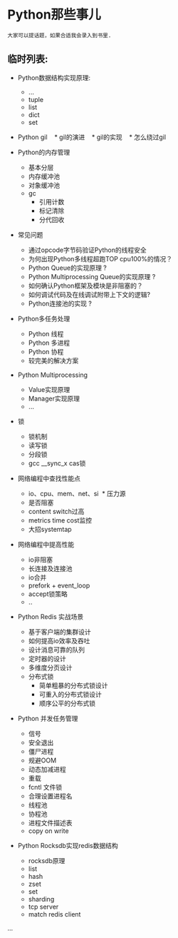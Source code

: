 # Python那些事儿

`
大家可以提话题，如果合适我会录入到书里.
`

## 临时列表:

* Python数据结构实现原理:
  * ...
  * tuple
  * list
  * dict
  * set


* Python gil
    * gil的演进
    * gil的实现
    * 怎么绕过gil


* Python的内存管理
  * 基本分层
  * 内存缓冲池
  * 对象缓冲池
  * gc
    * 引用计数
    * 标记清除
    * 分代回收


* 常见问题
  * 通过opcode字节码验证Python的线程安全
  * 为何出现Python多线程超跑TOP cpu100%的情况？
  * Python Queue的实现原理 ?
  * Python Multiprocessing Queue的实现原理 ?
  * 如何确认Python框架及模块是非阻塞的？
  * 如何调试代码及在线调试附带上下文的逻辑?
  * Python连接池的实现 ?


* Python多任务处理
  * Python 线程
  * Python 多进程
  * Python 协程
  * 较完美的解决方案


* Python Multiprocessing
  * Value实现原理
  * Manager实现原理
  * ...


* 锁
  * 锁机制
  * 读写锁
  * 分段锁
  * gcc __sync_x cas锁


* 网络编程中查找性能点
  * io、cpu、mem、net、si
  * 压力源
  * 是否阻塞
  * content switch过高
  * metrics time cost监控
  * 大招systemtap


* 网络编程中提高性能
  * io非阻塞
  * 长连接及连接池
  * io合并
  * prefork + event_loop
  * accept锁策略
  * ..


* Python Redis 实战场景
  * 基于客户端的集群设计
  * 如何提高io效率及吞吐
  * 设计消息可靠的队列
  * 定时器的设计
  * 多维度分页设计
  * 分布式锁
    * 简单粗暴的分布式锁设计
    * 可重入的分布式锁设计
    * 顺序公平的分布式锁


* Python 并发任务管理
  * 信号
  * 安全退出
  * 僵尸进程
  * 规避OOM
  * 动态加减进程
  * 重载
  * fcntl 文件锁
  * 合理设置进程名
  * 线程池
  * 协程池
  * 进程文件描述表
  * copy on write


* Python Rocksdb实现redis数据结构
  * rocksdb原理
  * list
  * hash
  * zset
  * set
  * sharding
  * tcp server
  * match redis client

...
